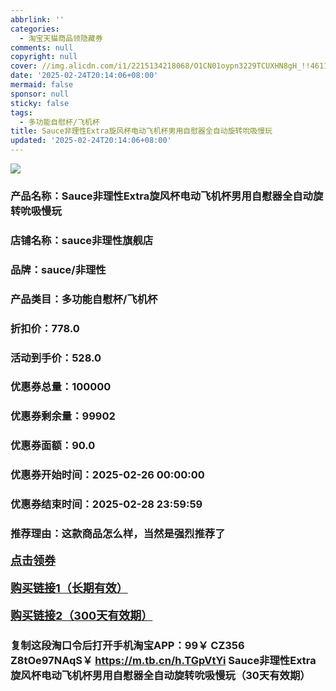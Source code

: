 ```yaml
---
abbrlink: ''
categories:
  - 淘宝天猫商品领隐藏券
comments: null
copyright: null
cover: //img.alicdn.com/i1/2215134218068/O1CN01oypn3229TCUXHN8gH_!!4611686018427381588-2-item_pic.png
date: '2025-02-24T20:14:06+08:00'
mermaid: false
sponsor: null
sticky: false
tags:
  - 多功能自慰杯/飞机杯
title: Sauce非理性Extra旋风杯电动飞机杯男用自慰器全自动旋转吮吸慢玩
updated: '2025-02-24T20:14:06+08:00'
--- 
```


![](//img.alicdn.com/i1/2215134218068/O1CN01oypn3229TCUXHN8gH_!!4611686018427381588-2-item_pic.png)

### 产品名称：Sauce非理性Extra旋风杯电动飞机杯男用自慰器全自动旋转吮吸慢玩
### 店铺名称：sauce非理性旗舰店
### 品牌：sauce/非理性
### 产品类目：多功能自慰杯/飞机杯
### 折扣价：778.0
### 活动到手价：528.0
### 优惠券总量：100000
### 优惠券剩余量：99902
### 优惠券面额：90.0
### 优惠券开始时间：2025-02-26 00:00:00	
### 优惠券结束时间：2025-02-28 23:59:59	
### 推荐理由：这款商品怎么样，当然是强烈推荐了

<p style="font-size: 18px; font-weight: bold;">
  <a href="https://uland.taobao.com/coupon/edetail?e=R%2B58%2FZ6ZBASlhHvvyUNXZfh8CuWt5YH5OVuOuRD5gLJMmdsrkidbOUV9IBA4kmjLrD8bPCNHqbt89ANiidHbcJ1bdHYXPHJTHQvIA8o5stdCdmKcm08WsbQ5pGHxlEsDJ1ClRFpI5Pr0TcIixZTmmAcY88rbnPan2cFY6qAkBQtBJFJ%2BvjUN8pIApo7PJgV4qVrXYZMM9wlPc39vTzcAEdG%2BGKMwuFyvaDx4bJh%2FRqz63CJspjYZaskwIZqZ4SaN6DgKx2tCBoUyPoiZJG7nI0ZxD4AtAZxoXLCzdxaYaiVyLdC7q9BKY4haoyw4w5GPlWR%2FeghaMtlVbrKqp4Yn8g%3D%3D&traceId=216624f717406354773041765d1300&union_lens=lensId%3AOPT%401740635479%400bb1687c_0dbb_19545f59f84_1305%4001%40eyJmbG9vcklkIjo3MzM1NH0ie" target="_blank">点击领券</a>
</p>
<p style="font-size: 18px; font-weight: bold;">
  <a href="https://s.click.taobao.com/t?e=m%3D2%26s%3DSw%2B3b2eIkwNw4vFB6t2Z2ueEDrYVVa64K7Vc7tFgwiHjf2vlNIV67pNS5Qpp3aDuQev46Oo1utT3ID%2FV1RqsF4wnCJeELi4I%2FIEn%2BS1IjHAB0ghlTd7WlZVm%2FOAUUFw71qrpxiwMoCNxc1AtbZGVSweg11L1LeY7AoxQSxqXh6PNEPXytV9ALtCLThlbPuuZLb93Df8fOzj3HRTHFaf9%2FN10mt9WQTzM%2FmFGlzhoVdageV7yjwcmWPB8G4%2Fc8emmFqpuZj%2Fl8rCjO9AJYjY8CXJ%2BwEVkOqHFHerVO%2FLly6MeCFzPn3GfFIrum%2FXk0e%2B6" target="_blank">购买链接1（长期有效）</a>
</p>
<p style="font-size: 18px; font-weight: bold;">
  <a href="https://s.click.taobao.com/By0atYs" target="_blank">购买链接2（300天有效期）</a>
</p>

### 复制这段淘口令后打开手机淘宝APP：99￥ CZ356 Z8tOe97NAqS￥ https://m.tb.cn/h.TGpVtYi  Sauce非理性Extra旋风杯电动飞机杯男用自慰器全自动旋转吮吸慢玩（30天有效期）
